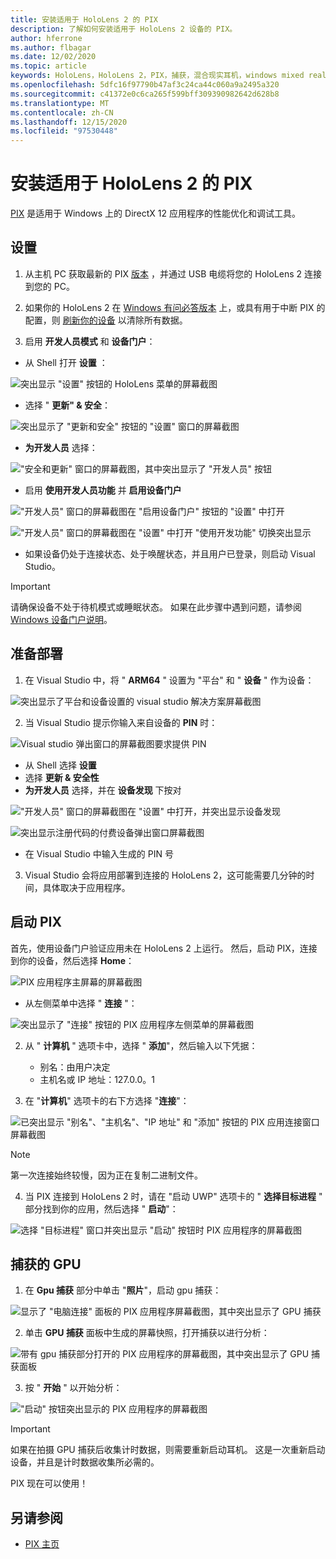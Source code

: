 ```yaml
---
title: 安装适用于 HoloLens 2 的 PIX
description: 了解如何安装适用于 HoloLens 2 设备的 PIX。
author: hferrone
ms.author: flbagar
ms.date: 12/02/2020
ms.topic: article
keywords: HoloLens，HoloLens 2，PIX，捕获，混合现实耳机，windows mixed reality 耳机，虚拟现实耳机
ms.openlocfilehash: 5dfc16f97790b47af3c24ca44c060a9a2495a320
ms.sourcegitcommit: c41372e0c6ca265f599bff309390982642d628b8
ms.translationtype: MT
ms.contentlocale: zh-CN
ms.lasthandoff: 12/15/2020
ms.locfileid: "97530448"
---
```

# <a name="installing-pix-for-hololens-2"></a>安装适用于 HoloLens 2 的 PIX

[PIX](https://devblogs.microsoft.com/pix) 是适用于 Windows 上的 DirectX 12 应用程序的性能优化和调试工具。 

## <a name="setup"></a>设置

1. 从主机 PC 获取最新的 PIX [版本]( https://devblogs.microsoft.com/pix/download) ，并通过 USB 电缆将您的 HoloLens 2 连接到您的 PC。

2. 如果你的 HoloLens 2 在 [Windows 有问必答版本](https://insider.windows.com) 上，或具有用于中断 PIX 的配置，则  [刷新你的设备](https://docs.microsoft.com/hololens/hololens-recovery) 以清除所有数据。

3. 启用 **开发人员模式** 和 **设备门户**：

* 从 Shell 打开 **设置** ：

![突出显示 "设置" 按钮的 HoloLens 菜单的屏幕截图](images/pix-img-01.jpg)

* 选择 " **更新" & 安全**：

![突出显示了 "更新和安全" 按钮的 "设置" 窗口的屏幕截图](images/pix-img-02.jpg)

* **为开发人员** 选择：

!["安全和更新" 窗口的屏幕截图，其中突出显示了 "开发人员" 按钮](images/pix-img-03.jpg)

* 启用 **使用开发人员功能** 并 **启用设备门户**

!["开发人员" 窗口的屏幕截图在 "启用设备门户" 按钮的 "设置" 中打开](images/pix-img-04.jpg)

!["开发人员" 窗口的屏幕截图在 "设置" 中打开 "使用开发功能" 切换突出显示](images/pix-img-05.jpg)

* 如果设备仍处于连接状态、处于唤醒状态，并且用户已登录，则启动 Visual Studio。

> [!IMPORTANT]
> 请确保设备不处于待机模式或睡眠状态。 如果在此步骤中遇到问题，请参阅 [Windows 设备门户说明](https://docs.microsoft.com/windows/mixed-reality/develop/platform-capabilities-and-apis/using-the-windows-device-portal)。

## <a name="preparing-for-deployment"></a>准备部署

1. 在 Visual Studio 中，将 " **ARM64** " 设置为 "平台" 和 " **设备** " 作为设备：

![突出显示了平台和设备设置的 visual studio 解决方案屏幕截图](images/pix-img-06.png)

2. 当 Visual Studio 提示你输入来自设备的 **PIN** 时：

![Visual studio 弹出窗口的屏幕截图要求提供 PIN](images/pix-img-07.png)

* 从 Shell 选择 **设置**
* 选择 **更新 & 安全性**
* **为开发人员** 选择，并在 **设备发现** 下按对 

!["开发人员" 窗口的屏幕截图在 "设置" 中打开，并突出显示设备发现](images/pix-img-08.jpg)

![突出显示注册代码的付费设备弹出窗口屏幕截图](images/pix-img-09.jpg)

* 在 Visual Studio 中输入生成的 PIN 号

3. Visual Studio 会将应用部署到连接的 HoloLens 2，这可能需要几分钟的时间，具体取决于应用程序。

## <a name="launching-pix"></a>启动 PIX

首先，使用设备门户验证应用未在 HoloLens 2 上运行。 然后，启动 PIX，连接到你的设备，然后选择 **Home**：

![PIX 应用程序主屏幕的屏幕截图](images/pix-img-10.png)

* 从左侧菜单中选择 " **连接** "：

![突出显示了 "连接" 按钮的 PIX 应用程序左侧菜单的屏幕截图](images/pix-img-11.png)

2. 从 " **计算机** " 选项卡中，选择 " **添加**"，然后输入以下凭据：
    * 别名：由用户决定
    * 主机名或 IP 地址：127.0.0。1

3. 在 "**计算机**" 选项卡的右下方选择 "**连接**"：

![已突出显示 "别名"、"主机名"、"IP 地址" 和 "添加" 按钮的 PIX 应用连接窗口屏幕截图](images/pix-img-12.png)

> [!NOTE]
> 第一次连接始终较慢，因为正在复制二进制文件。

4. 当 PIX 连接到 HoloLens 2 时，请在 "启动 UWP" 选项卡的 " **选择目标进程** " 部分找到你的应用，然后选择 " **启动**"：

![选择 "目标进程" 窗口并突出显示 "启动" 按钮时 PIX 应用程序的屏幕截图](images/pix-img-13.png)

## <a name="gpu-captured"></a>捕获的 GPU

1. 在 **Gpu 捕获** 部分中单击 "**照片**"，启动 gpu 捕获：

![显示了 "电脑连接" 面板的 PIX 应用程序屏幕截图，其中突出显示了 GPU 捕获](images/pix-img-14.png)

2. 单击 **GPU 捕获** 面板中生成的屏幕快照，打开捕获以进行分析：

![带有 gpu 捕获部分打开的 PIX 应用程序的屏幕截图，其中突出显示了 GPU 捕获面板](images/pix-img-15.png)

3. 按 " **开始** " 以开始分析：

!["启动" 按钮突出显示的 PIX 应用程序的屏幕截图](images/pix-img-16.png)

> [!IMPORTANT]
> 如果在拍摄 GPU 捕获后收集计时数据，则需要重新启动耳机。 这是一次重新启动设备，并且是计时数据收集所必需的。

PIX 现在可以使用！

## <a name="see-also"></a>另请参阅
* [PIX 主页](https://devblogs.microsoft.com/pix)